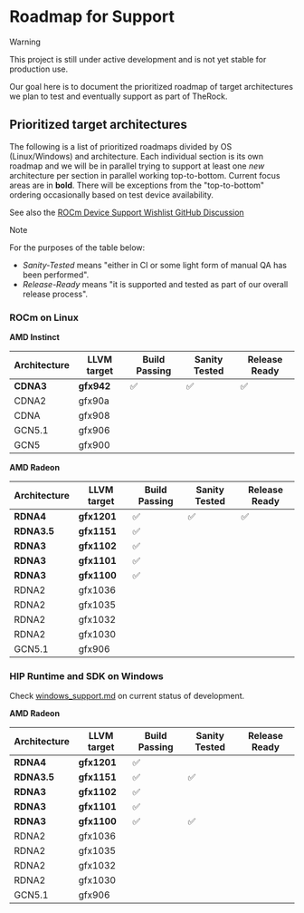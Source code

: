 # Roadmap for Support

> [!WARNING]
> This project is still under active development and is not yet stable for
> production use.

Our goal here is to document the prioritized roadmap of target architectures we plan to test and eventually support as part of TheRock.

## Prioritized target architectures

The following is a list of prioritized roadmaps divided by OS (Linux/Windows) and architecture. Each individual section is its own roadmap and we will be in parallel trying to support at least one *new* architecture per section in parallel working top-to-bottom. Current focus areas are in __bold__. There will be exceptions from the "top-to-bottom" ordering occasionally based on test device availability.

See also the [ROCm Device Support Wishlist GitHub Discussion](https://github.com/ROCm/ROCm/discussions/4276)

> [!NOTE]
> For the purposes of the table below:
>
> - *Sanity-Tested* means "either in CI or some light form of manual QA has been performed".
> - *Release-Ready* means "it is supported and tested as part of our overall release process".

### ROCm on Linux

**AMD Instinct**

| Architecture | LLVM target | Build Passing | Sanity Tested | Release Ready |
| ------------ | ----------- | ------------- | ------------- | ------------- |
| **CDNA3**    | **gfx942**  | ✅            | ✅            | ✅            |
| CDNA2        | gfx90a      |               |               |               |
| CDNA         | gfx908      |               |               |               |
| GCN5.1       | gfx906      |               |               |               |
| GCN5         | gfx900      |               |               |               |

**AMD Radeon**

| Architecture | LLVM target | Build Passing | Sanity Tested | Release Ready |
| ------------ | ----------- | ------------- | ------------- | ------------- |
| **RDNA4**    | **gfx1201** | ✅            | ✅            | ✅            |
| **RDNA3.5**  | **gfx1151** | ✅            |               |               |
| **RDNA3**    | **gfx1102** | ✅            |               |               |
| **RDNA3**    | **gfx1101** | ✅            |               |               |
| **RDNA3**    | **gfx1100** | ✅            |               |               |
| RDNA2        | gfx1036     |               |               |               |
| RDNA2        | gfx1035     |               |               |               |
| RDNA2        | gfx1032     |               |               |               |
| RDNA2        | gfx1030     |               |               |               |
| GCN5.1       | gfx906      |               |               |               |

### HIP Runtime and SDK on Windows

Check [windows_support.md](docs/development/windows_support.md) on current status of development.

**AMD Radeon**

| Architecture | LLVM target | Build Passing | Sanity Tested | Release Ready |
| ------------ | ----------- | ------------- | ------------- | ------------- |
| **RDNA4**    | **gfx1201** | ✅            |               |               |
| **RDNA3.5**  | **gfx1151** | ✅            | ✅            |               |
| **RDNA3**    | **gfx1102** | ✅            |               |               |
| **RDNA3**    | **gfx1101** | ✅            |               |               |
| **RDNA3**    | **gfx1100** | ✅            | ✅            |               |
| RDNA2        | gfx1036     |               |               |               |
| RDNA2        | gfx1035     |               |               |               |
| RDNA2        | gfx1032     |               |               |               |
| RDNA2        | gfx1030     |               |               |               |
| GCN5.1       | gfx906      |               |               |               |
